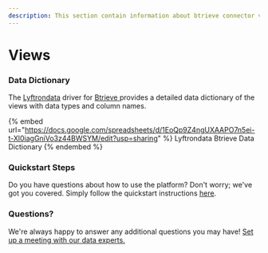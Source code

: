 ```yaml
---
description: This section contain information about btrieve connector views information
---
```


# Views

### Data Dictionary

The [Lyftrondata](https://www.lyftrondata.com/) driver for [Btrieve](https://www.lyftrondata.com/integration/Btrieve/)[ ](https://www.lyftrondata.com/integration/btrieve/)provides a detailed data dictionary of the views with data types and column names.

{% embed url="https://docs.google.com/spreadsheets/d/1EoQp9Z4ngUXAAPO7n5ei-t-Xl0iagGniVo3z44BWSYM/edit?usp=sharing" %}
Lyftrondata Btrieve Data Dictionary
{% endembed %}

### Quickstart Steps

Do you have questions about how to use the platform? Don't worry; we've got you covered. Simply follow the quickstart instructions [here](../../../../quickstart-steps.md).

### Questions? <a href="#questions" id="questions"></a>

We're always happy to answer any additional questions you may have! [Set up a meeting with our data experts.](https://www.lyftrondata.com/book-a-meeting/)


